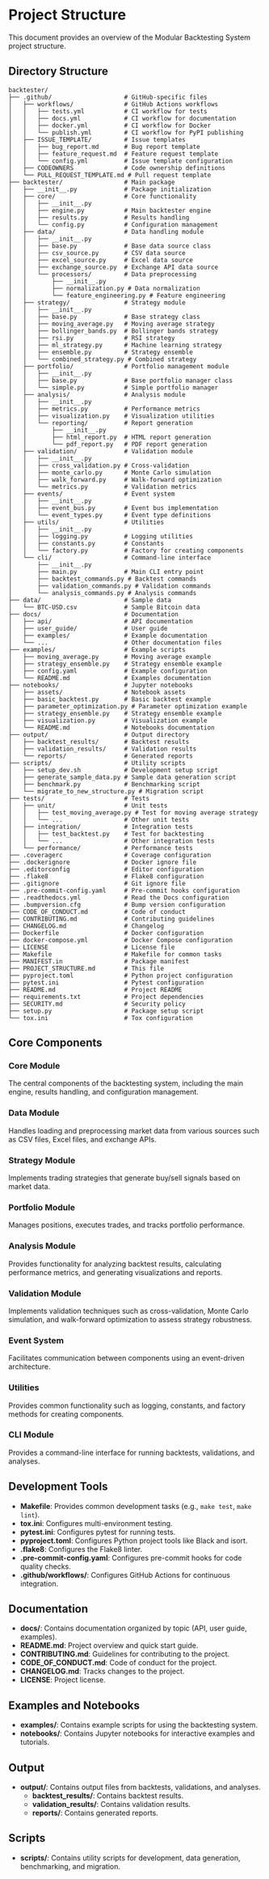 # Project Structure

This document provides an overview of the Modular Backtesting System project structure.

## Directory Structure

```
backtester/
├── .github/                    # GitHub-specific files
│   ├── workflows/              # GitHub Actions workflows
│   │   ├── tests.yml           # CI workflow for tests
│   │   ├── docs.yml            # CI workflow for documentation
│   │   ├── docker.yml          # CI workflow for Docker
│   │   └── publish.yml         # CI workflow for PyPI publishing
│   ├── ISSUE_TEMPLATE/         # Issue templates
│   │   ├── bug_report.md       # Bug report template
│   │   ├── feature_request.md  # Feature request template
│   │   └── config.yml          # Issue template configuration
│   ├── CODEOWNERS              # Code ownership definitions
│   └── PULL_REQUEST_TEMPLATE.md # Pull request template
├── backtester/                 # Main package
│   ├── __init__.py             # Package initialization
│   ├── core/                   # Core functionality
│   │   ├── __init__.py
│   │   ├── engine.py           # Main backtester engine
│   │   ├── results.py          # Results handling
│   │   └── config.py           # Configuration management
│   ├── data/                   # Data handling module
│   │   ├── __init__.py
│   │   ├── base.py             # Base data source class
│   │   ├── csv_source.py       # CSV data source
│   │   ├── excel_source.py     # Excel data source
│   │   ├── exchange_source.py  # Exchange API data source
│   │   └── processors/         # Data preprocessing
│   │       ├── __init__.py
│   │       ├── normalization.py # Data normalization
│   │       └── feature_engineering.py # Feature engineering
│   ├── strategy/               # Strategy module
│   │   ├── __init__.py
│   │   ├── base.py             # Base strategy class
│   │   ├── moving_average.py   # Moving average strategy
│   │   ├── bollinger_bands.py  # Bollinger bands strategy
│   │   ├── rsi.py              # RSI strategy
│   │   ├── ml_strategy.py      # Machine learning strategy
│   │   ├── ensemble.py         # Strategy ensemble
│   │   └── combined_strategy.py # Combined strategy
│   ├── portfolio/              # Portfolio management module
│   │   ├── __init__.py
│   │   ├── base.py             # Base portfolio manager class
│   │   └── simple.py           # Simple portfolio manager
│   ├── analysis/               # Analysis module
│   │   ├── __init__.py
│   │   ├── metrics.py          # Performance metrics
│   │   ├── visualization.py    # Visualization utilities
│   │   └── reporting/          # Report generation
│   │       ├── __init__.py
│   │       ├── html_report.py  # HTML report generation
│   │       └── pdf_report.py   # PDF report generation
│   ├── validation/             # Validation module
│   │   ├── __init__.py
│   │   ├── cross_validation.py # Cross-validation
│   │   ├── monte_carlo.py      # Monte Carlo simulation
│   │   ├── walk_forward.py     # Walk-forward optimization
│   │   └── metrics.py          # Validation metrics
│   ├── events/                 # Event system
│   │   ├── __init__.py
│   │   ├── event_bus.py        # Event bus implementation
│   │   └── event_types.py      # Event type definitions
│   ├── utils/                  # Utilities
│   │   ├── __init__.py
│   │   ├── logging.py          # Logging utilities
│   │   ├── constants.py        # Constants
│   │   └── factory.py          # Factory for creating components
│   └── cli/                    # Command-line interface
│       ├── __init__.py
│       ├── main.py             # Main CLI entry point
│       ├── backtest_commands.py # Backtest commands
│       ├── validation_commands.py # Validation commands
│       └── analysis_commands.py # Analysis commands
├── data/                       # Sample data
│   └── BTC-USD.csv             # Sample Bitcoin data
├── docs/                       # Documentation
│   ├── api/                    # API documentation
│   ├── user_guide/             # User guide
│   ├── examples/               # Example documentation
│   └── ...                     # Other documentation files
├── examples/                   # Example scripts
│   ├── moving_average.py       # Moving average example
│   ├── strategy_ensemble.py    # Strategy ensemble example
│   ├── config.yaml             # Example configuration
│   └── README.md               # Examples documentation
├── notebooks/                  # Jupyter notebooks
│   ├── assets/                 # Notebook assets
│   ├── basic_backtest.py       # Basic backtest example
│   ├── parameter_optimization.py # Parameter optimization example
│   ├── strategy_ensemble.py    # Strategy ensemble example
│   ├── visualization.py        # Visualization example
│   └── README.md               # Notebooks documentation
├── output/                     # Output directory
│   ├── backtest_results/       # Backtest results
│   ├── validation_results/     # Validation results
│   └── reports/                # Generated reports
├── scripts/                    # Utility scripts
│   ├── setup_dev.sh            # Development setup script
│   ├── generate_sample_data.py # Sample data generation script
│   ├── benchmark.py            # Benchmarking script
│   └── migrate_to_new_structure.py # Migration script
├── tests/                      # Tests
│   ├── unit/                   # Unit tests
│   │   ├── test_moving_average.py # Test for moving average strategy
│   │   └── ...                 # Other unit tests
│   ├── integration/            # Integration tests
│   │   ├── test_backtest.py    # Test for backtesting
│   │   └── ...                 # Other integration tests
│   └── performance/            # Performance tests
├── .coveragerc                 # Coverage configuration
├── .dockerignore               # Docker ignore file
├── .editorconfig               # Editor configuration
├── .flake8                     # Flake8 configuration
├── .gitignore                  # Git ignore file
├── .pre-commit-config.yaml     # Pre-commit hooks configuration
├── .readthedocs.yml            # Read the Docs configuration
├── .bumpversion.cfg            # Bump version configuration
├── CODE_OF_CONDUCT.md          # Code of conduct
├── CONTRIBUTING.md             # Contributing guidelines
├── CHANGELOG.md                # Changelog
├── Dockerfile                  # Docker configuration
├── docker-compose.yml          # Docker Compose configuration
├── LICENSE                     # License file
├── Makefile                    # Makefile for common tasks
├── MANIFEST.in                 # Package manifest
├── PROJECT_STRUCTURE.md        # This file
├── pyproject.toml              # Python project configuration
├── pytest.ini                  # Pytest configuration
├── README.md                   # Project README
├── requirements.txt            # Project dependencies
├── SECURITY.md                 # Security policy
├── setup.py                    # Package setup script
└── tox.ini                     # Tox configuration
```

## Core Components

### Core Module

The central components of the backtesting system, including the main engine, results handling, and configuration management.

### Data Module

Handles loading and preprocessing market data from various sources such as CSV files, Excel files, and exchange APIs.

### Strategy Module

Implements trading strategies that generate buy/sell signals based on market data.

### Portfolio Module

Manages positions, executes trades, and tracks portfolio performance.

### Analysis Module

Provides functionality for analyzing backtest results, calculating performance metrics, and generating visualizations and reports.

### Validation Module

Implements validation techniques such as cross-validation, Monte Carlo simulation, and walk-forward optimization to assess strategy robustness.

### Event System

Facilitates communication between components using an event-driven architecture.

### Utilities

Provides common functionality such as logging, constants, and factory methods for creating components.

### CLI Module

Provides a command-line interface for running backtests, validations, and analyses.

## Development Tools

- **Makefile**: Provides common development tasks (e.g., `make test`, `make lint`).
- **tox.ini**: Configures multi-environment testing.
- **pytest.ini**: Configures pytest for running tests.
- **pyproject.toml**: Configures Python project tools like Black and isort.
- **.flake8**: Configures the Flake8 linter.
- **.pre-commit-config.yaml**: Configures pre-commit hooks for code quality checks.
- **.github/workflows/**: Configures GitHub Actions for continuous integration.

## Documentation

- **docs/**: Contains documentation organized by topic (API, user guide, examples).
- **README.md**: Project overview and quick start guide.
- **CONTRIBUTING.md**: Guidelines for contributing to the project.
- **CODE_OF_CONDUCT.md**: Code of conduct for the project.
- **CHANGELOG.md**: Tracks changes to the project.
- **LICENSE**: Project license.

## Examples and Notebooks

- **examples/**: Contains example scripts for using the backtesting system.
- **notebooks/**: Contains Jupyter notebooks for interactive examples and tutorials.

## Output

- **output/**: Contains output files from backtests, validations, and analyses.
  - **backtest_results/**: Contains backtest results.
  - **validation_results/**: Contains validation results.
  - **reports/**: Contains generated reports.

## Scripts

- **scripts/**: Contains utility scripts for development, data generation, benchmarking, and migration. 